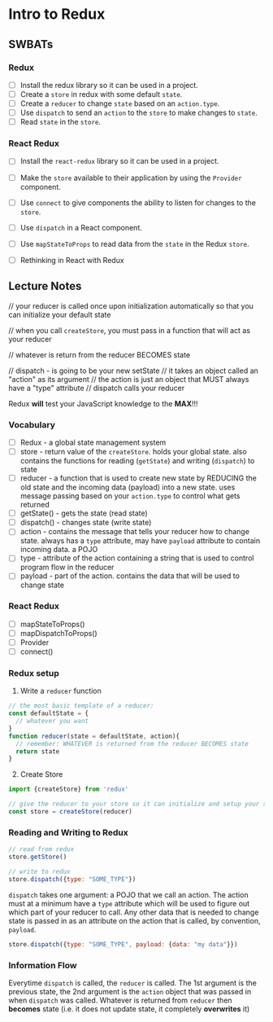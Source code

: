 Intro to Redux
==============

## SWBATs

### Redux
- [ ] Install the redux library so it can be used in a project.
- [ ] Create a `store` in redux with some default `state`.
- [ ] Create a `reducer` to change `state` based on an `action.type`.
- [ ] Use `dispatch` to send an `action` to the `store` to make changes to `state`.
- [ ] Read `state` in the `store`.

### React Redux
- [ ] Install the `react-redux` library so it can be used in a project.
- [ ] Make the `store` available to their application by using the `Provider` component.
- [ ] Use `connect` to give components the ability to listen for changes to the `store`.
- [ ] Use `dispatch` in a React component.
- [ ] Use `mapStateToProps` to read data from the `state` in the Redux `store`.
- [ ] Rethinking in React with Redux


## Lecture Notes

// your reducer is called once upon initialization automatically so that you can initialize your default state

// when you call `createStore`, you must pass in a function that will act as your reducer

  // whatever is return from the reducer BECOMES state


// dispatch - is going to be your new setState
// it takes an object called an "action" as its argument
// the action is just an object that MUST always have a "type" attribute
// dispatch calls your reducer

Redux **will** test your JavaScript knowledge to the **MAX**!!!


### Vocabulary
- [ ] Redux - a global state management system
- [ ] store - return value of the `createStore`. holds your global state. also contains the functions for reading (`getState`) and writing (`dispatch`) to state
- [ ] reducer - a function that is used to create new state by REDUCING the old state and the incoming data (payload) into a new state. uses message passing based on your `action.type` to control what gets returned
- [ ] getState() - gets the state (read state)
- [ ] dispatch() - changes state (write state)
- [ ] action - contains the message that tells your reducer how to change state. always has a `type` attribute, may have `payload` attribute to contain incoming data. a POJO
- [ ] type - attribute of the action containing a string that is used to control program flow in the reducer
- [ ] payload - part of the action. contains the data that will be used to change state

### React Redux
- [ ] mapStateToProps()
- [ ] mapDispatchToProps()
- [ ] Provider
- [ ] connect()

### Redux setup

1. Write a `reducer` function
```js
// the most basic template of a reducer:
const defaultState = {
  // whatever you want
}
function reducer(state = defaultState, action){
  // remember: WHATEVER is returned from the reducer BECOMES state
  return state
}
```

2. Create Store
```js
import {createStore} from 'redux'

// give the reducer to your store so it can initialize and setup your state
const store = createStore(reducer)
```

### Reading and Writing to Redux
```js
// read from redux
store.getStore()

// write to redux
store.dispatch({type: "SOME_TYPE"})
```

`dispatch` takes one argument: a POJO that we call an action. The action must at a minimum have a `type` attribute which will be used to figure out which part of your reducer to call. Any other data that is needed to change state is passed in as an attribute on the action that is called, by convention, `payload`.

```js
store.dispatch({type: "SOME_TYPE", payload: {data: "my data"}})
```


### Information Flow

Everytime `dispatch` is called, the `reducer` is called. The 1st argument is the previous state, the 2nd argument is the `action` object that was passed in when `dispatch` was called. Whatever is returned from `reducer` then **becomes** state (i.e. it does not update state, it completely **overwrites** it)
